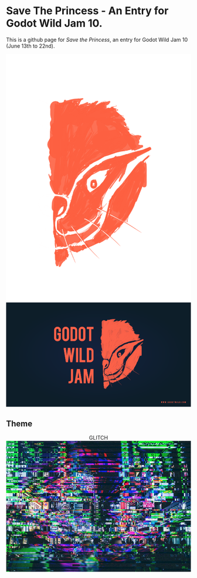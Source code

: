 # Save The Princess - An Entry for Godot Wild Jam 10.

This is a github page for *Save the Princess*, an entry for Godot Wild Jam 10 (June 13th to 22nd).

<p align="center">
<img src="head_bg_less.png"><br>
<img src="GodotWildJam-wallpaper.png">
</p>

## Theme

<p align="center">
GLITCH<br>
<img src="glitch.jpg">
</p>
